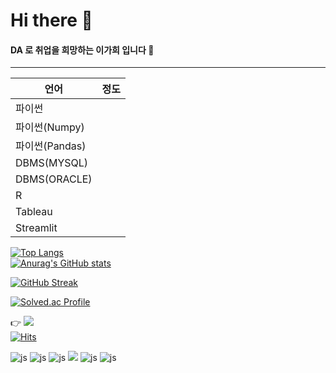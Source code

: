 # Hi there 👋

#### DA 로 취업을 희망하는 이가희 입니다 🙂  

---  


|언어|정도|
|--|--|
|파이썬||
|파이썬(Numpy)||
|파이썬(Pandas)||
|DBMS(MYSQL)||
|DBMS(ORACLE)||
|R||
|Tableau||
|Streamlit||

[![Top Langs](https://github-readme-stats.vercel.app/api/top-langs/?username=lilixxi)](https://github.com/anuraghazra/github-readme-stats)  
[![Anurag's GitHub stats](https://github-readme-stats.vercel.app/api?username=lilixxi)](https://github.com/anuraghazra/github-readme-stats)

[![GitHub Streak](https://streak-stats.demolab.com?user=leegahee&theme=dark&locale=ko&date_format=%5BY.%5Dn.j)](https://git.io/streak-stats) 


[![Solved.ac Profile](http://mazassumnida.wtf/api/v2/generate_badge?boj=lijiaxi2319)](https://solved.ac/lijiaxi2319/)



👉 <a href="https://www.instagram.com/lijiaxi21/"><img src="https://img.shields.io/badge/Instagram-E4405F?style=flat-square&logo=Instagram&logoColor=white"/></a>  
[![Hits](https://hits.seeyoufarm.com/api/count/incr/badge.svg?url=https%3A%2F%2Fgithub.com%2Flilixxi%2F&count_bg=%23BDB7F7&title_bg=%23555555&icon=&icon_color=%23E7E7E7&title=hits&edge_flat=false)](https://hits.seeyoufarm.com)


![js](https://img.shields.io/badge/Python-3776AB?style=for-the-badge&logo=python&logoColor=white)
![js](https://img.shields.io/badge/R-276DC3?style=for-the-badge&logo=r&logoColor=white)
![js](https://img.shields.io/badge/MySQL-00000F?style=for-the-badge&logo=mysql&logoColor=white)
 <img src="https://img.shields.io/badge/oracle-F80000?style=for-the-badge&logo=oracle&logoColor=white"> 
![js](https://img.shields.io/badge/HTML-239120?style=for-the-badge&logo=html5&logoColor=white)
![js](https://img.shields.io/badge/CSS-239120?&style=for-the-badge&logo=css3&logoColor=white)
 
